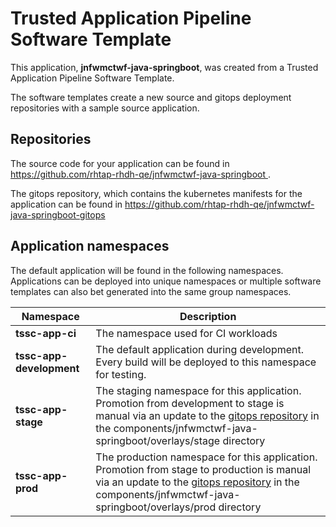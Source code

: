 # Trusted Application Pipeline Software Template

This application, **jnfwmctwf-java-springboot**, was created from a Trusted Application Pipeline Software Template.

The software templates create a new source and gitops deployment repositories with a sample source application. 

## Repositories

The source code for your application can be found in [https://github.com/rhtap-rhdh-qe/jnfwmctwf-java-springboot ](https://github.com/rhtap-rhdh-qe/jnfwmctwf-java-springboot ).
 
The gitops repository, which contains the kubernetes manifests for the application can be found in 
[https://github.com/rhtap-rhdh-qe/jnfwmctwf-java-springboot-gitops ](https://github.com/rhtap-rhdh-qe/jnfwmctwf-java-springboot-gitops ) 

## Application namespaces 

The default application will be found in the following namespaces. Applications can be deployed into unique namespaces or multiple software templates can also bet generated into the same group namespaces.  

|  Namespace   |  Description   |  
| -------- | -------- |
| **tssc-app-ci** | The namespace used for CI workloads |
| **tssc-app-development** | The default application during development. Every build will be deployed to this namespace for testing. |
| **tssc-app-stage** | The staging namespace for this application. Promotion from development to stage is manual via an update to the [gitops repository](https://github.com/rhtap-rhdh-qe/jnfwmctwf-java-springboot-gitops ) in the components/jnfwmctwf-java-springboot/overlays/stage directory |
| **tssc-app-prod** | The production namespace for this application. Promotion from stage to production is manual via an update to the [gitops repository](https://github.com/rhtap-rhdh-qe/jnfwmctwf-java-springboot-gitops ) in the components/jnfwmctwf-java-springboot/overlays/prod directory |